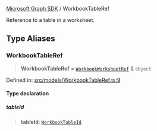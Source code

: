 [Microsoft Graph SDK](README.md) / WorkbookTableRef

Reference to a table in a worksheet.

## Type Aliases

### WorkbookTableRef

> **WorkbookTableRef** = [`WorkbookWorksheetRef`](WorkbookWorksheetRef.md#workbookworksheetref) & `object`

Defined in: [src/models/WorkbookTableRef.ts:9](https://github.com/Future-Secure-AI/microsoft-graph/blob/main/src/models/WorkbookTableRef.ts#L9)

#### Type declaration

##### tableId

> **tableId**: [`WorkbookTableId`](WorkbookTableId.md#workbooktableid)
